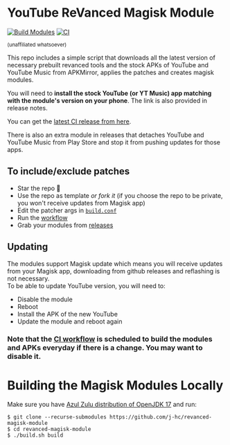 # YouTube ReVanced Magisk Module
[![Build Modules](https://github.com/j-hc/revanced-magisk-module/actions/workflows/build.yml/badge.svg)](https://github.com/j-hc/revanced-magisk-module/actions/workflows/build.yml)
[![CI](https://github.com/j-hc/revanced-magisk-module/actions/workflows/ci.yml/badge.svg?event=schedule)](https://github.com/j-hc/revanced-magisk-module/actions/workflows/ci.yml)

<sub>(unaffiliated whatsoever)<sub>

This repo includes a simple script that downloads all the latest version of necessary prebuilt revanced tools and the stock APKs of YouTube and YouTube Music from APKMirror, applies the patches and creates magisk modules.

You will need to **install the stock YouTube (or YT Music) app matching with the module's version on your phone**. The link is also provided in release notes.

You can get the [latest CI release from here](https://github.com/j-hc/revanced-magisk-module/releases).

There is also an extra module in releases that detaches YouTube and YouTube Music from Play Store and stop it from pushing updates for those apps.

## To include/exclude patches
 * Star the repo :eyes:
 * Use the repo as template *or fork it* (if you choose the repo to be private, you won't receive updates from Magisk app)
 * Edit the patcher args in [`build.conf`](./build.conf)
 * Run the [workflow](../../actions/workflows/build.yml)
 * Grab your modules from [releases](../../releases)

## Updating
The modules support Magisk update which means you will receive updates from your Magisk app, downloading from github releases and reflashing is not necessary.  
To be able to update YouTube version, you will need to:
 * Disable the module
 * Reboot
 * Install the APK of the new YouTube
 * Update the module and reboot again

  
### **Note that the [CI workflow](../../actions/workflows/ci.yml) is scheduled to build the modules and APKs everyday if there is a change. You may want to disable it.**

# Building the Magisk Modules Locally
Make sure you have [Azul Zulu distribution of OpenJDK 17](https://www.azul.com/downloads/?version=java-17-lts&os=linux&architecture=x86-64-bit&package=jdk) and run:

```console
$ git clone --recurse-submodules https://github.com/j-hc/revanced-magisk-module
$ cd revanced-magisk-module
$ ./build.sh build
```
